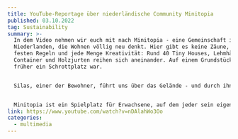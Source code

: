 ```yaml
---
title: YouTube-Reportage über niederländische Community Minitopia
published: 03.10.2022
tag: Sustainability
summary: >-
  In dem Video nehmen wir euch mit nach Minitopia - eine Gemeinschaft in den
  Niederlanden, die Wohnen völlig neu denkt. Hier gibt es keine Zäune, keine
  festen Regeln und jede Menge Kreativität: Rund 40 Tiny Houses, Lehmhäuser,
  Container und Holzjurten reihen sich aneinander. Auf einem Grundstück, das
  früher ein Schrottplatz war.


  Silas, einer der Bewohner, führt uns über das Gelände - und durch ihn lernen wir auch andere Bewohnerinnen kennen und bekommen Einblicke in verschiedene Häuser.  Wir erleben, wie nachhaltig und frei man hier leben kann - in einer Gemeinschaft, die zusammenhält und doch jedem seinen Raum lässt. Sogar die Haustiere gehören hier dazu: Die Schweine Baguette und Karel sind Teil der Gemeinschaft.


  Minitopia ist ein Spielplatz für Erwachsene, auf dem jeder sein eigenes Ding macht - und die Gemeinschaft trotzdem funktioniert. Doch die Zukunft dieses besonderen Ortes ist aktuell leider noch ungewiss…
link: https://www.youtube.com/watch?v=nDAlahWo3Oo
categories:
  - multimedia
---
```

